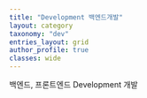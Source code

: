 ```yaml
---
title: "Development 백엔드개발"
layout: category
taxonomy: "dev"
entries_layout: grid
author_profile: true
classes: wide
---
```


백엔드, 프론트엔드 Development 개발